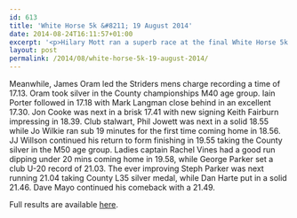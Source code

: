 ```yaml
---
id: 613
title: 'White Horse 5k &#8211; 19 August 2014'
date: 2014-08-24T16:11:57+01:00
excerpt: '<p>Hilary Mott ran a superb race at the final White Horse 5k of 2014 held at Sandhurst village. Mott ran a scintillating 17.51 to smash her own club record by 17 seconds and taking the Gloucestershire championships gold medal. Striders ladies also won the team prize.</p>'
layout: post
permalink: /2014/08/white-horse-5k-19-august-2014/
---
```

Meanwhile, James Oram led the Striders mens charge recording a time of 17.13. Oram took silver in the County championships M40 age group. Iain Porter followed in 17.18 with Mark Langman close behind in an excellent 17.30. Jon Cooke was next in a brisk 17.41 with new signing Keith Fairburn impressing in 18.39. Club stalwart, Phil Jowett was next in a solid 18.55 while Jo Wilkie ran sub 19 minutes for the first time coming home in 18.56. JJ Willson continued his return to form finishing in 19.55 taking the County silver in the M50 age group. Ladies captain Rachel Vines had a good run dipping under 20 mins coming home in 19.58, while George Parker set a club U-20 record of 21.03. The ever improving Steph Parker was next running 21.04 taking County L35 silver medal, while Dan Harte put in a solid 21.46. Dave Mayo continued his comeback with a 21.49.

Full results are available <a href="http://www.severnathletic.org.uk/wp-content/uploads/2014/08/White-Horse-5k-August-2014.doc" target="_blank" rel="nofollow">here</a>.